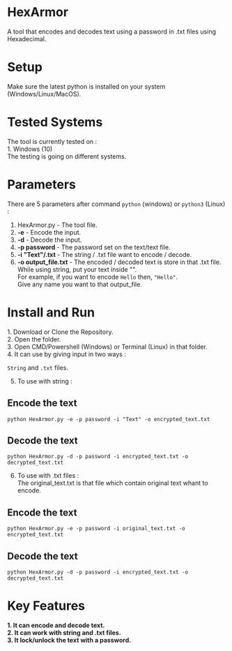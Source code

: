 # HexArmor
A tool that encodes and decodes text using a password in .txt files using Hexadecimal.

<h1>Setup</h1>
Make sure the latest python is installed on your system (Windows/Linux/MacOS).<br>

<h1>Tested Systems</h1>
The tool is currently tested on : <br>
1. Windows (10)<br>
The testing is going on different systems.

# Parameters
There are 5 parameters after command ```python``` (windows) or ```python3``` (Linux) : <br>
1. HexArmor.py - The tool file.<br>
2. **-e** - Encode the input.<br>
3. **-d** - Decode the input.<br>
4. **-p password** - The password set on the text/text file.<br>
5. **-i "Text"/.txt** - The string / .txt file want to encode / decode.<br>
6. **-o output_file.txt** - The encoded / decoded text is store in that .txt file.<br>
While using string, put your text inside "".<br>
For example, if you want to encode ```Hello``` then, ```"Hello"```.<br>
Give any name you want to that output_file.<br>

<h1>Install and Run</h1>
1. Download or Clone the Repository.<br>
2. Open the folder.<br>
3. Open CMD/Powershell (Windows) or Terminal (Linux) in that folder.<br>
4. It can use by giving input in two ways : <br>

```String``` and ```.txt``` files.

5. To use with string : <br>
## Encode the text<br>

```
python HexArmor.py -e -p password -i "Text" -o encrypted_text.txt
```
## Decode the text<br>

```
python HexArmor.py -d -p password -i encrypted_text.txt -o decrypted_text.txt
```
6. To use with .txt files : <br>
The original_text.txt is that file which contain original text whant to encode.<br>
## Encode the text<br>

```
python HexArmor.py -e -p password -i original_text.txt -o encrypted_text.txt
```
## Decode the text<br>

```
python HexArmor.py -d -p password -i encrypted_text.txt -o decrypted_text.txt
```

<h1>Key Features</h1>
<b>1. It can encode and decode text.</b><br>
<b>2. It can work with string and .txt files.</b><br>
<b>3. It lock/unlock the text with a password.<br>
